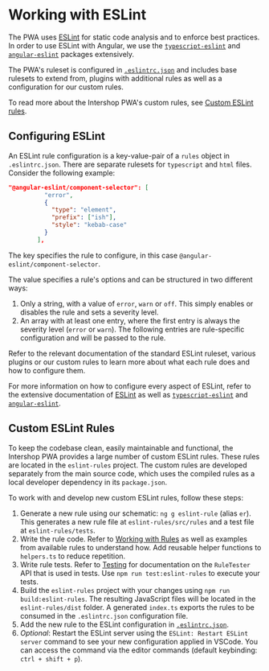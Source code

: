 <!--
kb_guide
kb_pwa
kb_everyone
kb_sync_latest_only
-->

# Working with ESLint

The PWA uses [ESLint](https://eslint.org) for static code analysis and to enforce best practices.
In order to use ESLint with Angular, we use the [`typescript-eslint`](https://typescript-eslint.io) and [`angular-eslint`](https://github.com/angular-eslint/angular-eslint) packages extensively.

The PWA's ruleset is configured in [`.eslintrc.json`](../../.eslintrc.json) and includes base rulesets to extend from, plugins with additional rules as well as a configuration for our custom rules.

To read more about the Intershop PWA's custom rules, see [Custom ESLint rules](#custom-eslint-rules).

## Configuring ESLint

An ESLint rule configuration is a key-value-pair of a `rules` object in `.eslintrc.json`.
There are separate rulesets for `typescript` and `html` files.
Consider the following example:

```json
"@angular-eslint/component-selector": [
          "error",
          {
            "type": "element",
            "prefix": ["ish"],
            "style": "kebab-case"
          }
        ],
```

The key specifies the rule to configure, in this case `@angular-eslint/component-selector`.

The value specifies a rule's options and can be structured in two different ways:

1. Only a string, with a value of `error`, `warn` or `off`. This simply enables or disables the rule and sets a severity level.
2. An array with at least one entry, where the first entry is always the severity level (`error` or `warn`). The following entries are rule-specific configuration and will be passed to the rule.

Refer to the relevant documentation of the standard ESLint ruleset, various plugins or our custom rules to learn more about what each rule does and how to configure them.

For more information on how to configure every aspect of ESLint, refer to the extensive documentation of [ESLint](https://eslint.org) as well as [`typescript-eslint`](https://typescript-eslint.io) and [`angular-eslint`](https://github.com/angular-eslint/angular-eslint).

## Custom ESLint Rules

To keep the codebase clean, easily maintainable and functional, the Intershop PWA provides a large number of custom ESLint rules.
These rules are located in the `eslint-rules` project.
The custom rules are developed separately from the main source code, which uses the compiled rules as a local developer dependency in its `package.json`.

To work with and develop new custom ESLint rules, follow these steps:

1. Generate a new rule using our schematic: `ng g eslint-rule` (alias `er`). This generates a new rule file at `eslint-rules/src/rules` and a test file at `eslint-rules/tests`.
2. Write the rule code. Refer to [Working with Rules](https://eslint.org/docs/developer-guide/working-with-rules) as well as examples from available rules to understand how. Add reusable helper functions to `helpers.ts` to reduce repetition.
3. Write rule tests. Refer to [Testing](https://typescript-eslint.io/developers/custom-rules/#testing) for documentation on the `RuleTester` API that is used in tests. Use `npm run test:eslint-rules` to execute your tests.
4. Build the `eslint-rules` project with your changes using `npm run build:eslint-rules`. The resulting JavaScript files will be located in the `eslint-rules/dist` folder. A generated `index.ts` exports the rules to be consumed in the `.eslintrc.json` configuration file.
5. Add the new rule to the ESLint configuration in [`.eslintrc.json`](../../.eslintrc.json).
6. _Optional_: Restart the ESLint server using the `ESLint: Restart ESLint server` command to see your new configuration applied in VSCode. You can access the command via the editor commands (default keybinding: `ctrl + shift + p`).
